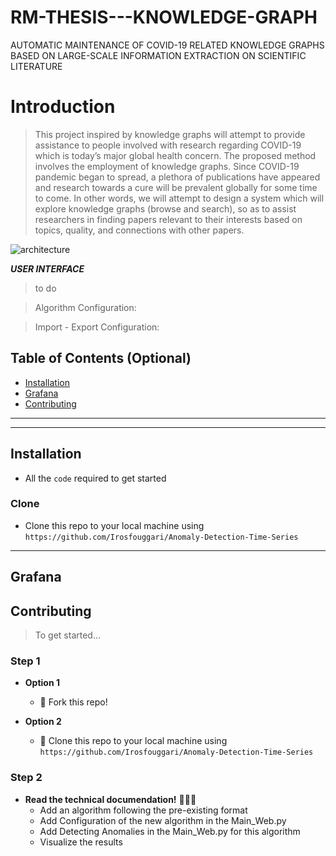 # RM-THESIS---KNOWLEDGE-GRAPH
AUTOMATIC MAINTENANCE OF COVID-19 RELATED KNOWLEDGE GRAPHS BASED ON LARGE-SCALE INFORMATION EXTRACTION ON SCIENTIFIC LITERATURE


# Introduction

> This project inspired by knowledge graphs will attempt to provide assistance to people involved with research regarding COVID-19 which is today’s major global health concern. The proposed method involves the employment of knowledge graphs. Since COVID-19 pandemic began to spread, a plethora of publications have appeared and research towards a cure will be prevalent globally for some time to come. In other words, we will attempt to design a system which will explore knowledge graphs (browse and search), so as to assist researchers in finding papers relevant to their interests based on topics, quality, and connections with other papers.

![architecture](https://user-images.githubusercontent.com/18035161/106641608-aea56f80-6587-11eb-94e7-175ba83db9ee.PNG)




***USER INTERFACE***
>  to do



>Algorithm Configuration:


>Import - Export Configuration: 




## Table of Contents (Optional)

- [Installation](#installation)
- [Grafana](#Grafana)
- [Contributing](#contributing)


---
---

## Installation

- All the `code` required to get started

### Clone

- Clone this repo to your local machine using `https://github.com/Irosfouggari/Anomaly-Detection-Time-Series`






---
## Grafana


## Contributing

> To get started...

### Step 1

- **Option 1**
    - 🍴 Fork this repo!

- **Option 2**
    - 👯 Clone this repo to your local machine using `https://github.com/Irosfouggari/Anomaly-Detection-Time-Series`

### Step 2

- **Read the technical documendation!** 🔨🔨🔨 
    - Add an algorithm following the pre-existing format
    - Add Configuration of the new algorithm in the Main_Web.py
    - Add Detecting Anomalies in the Main_Web.py for this algorithm
    - Visualize the results
